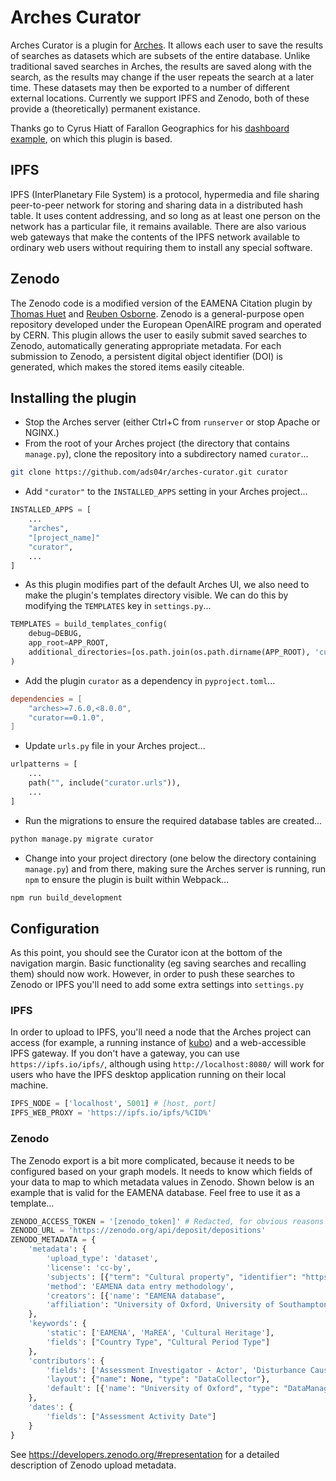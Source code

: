# Arches Curator
Arches Curator is a plugin for [Arches](https://github.com/archesproject/arches/). It allows each user to save the results of searches as datasets which are subsets of the entire database. Unlike traditional saved searches in Arches, the results are saved along with the search, as the results may change if the user repeats the search at a later time. These datasets may then be exported to a number of different external locations. Currently we support IPFS and Zenodo, both of these provide a (theoretically) permanent existance.

Thanks go to Cyrus Hiatt of Farallon Geographics for his [dashboard example](https://github.com/chiatt/dashboard), on which this plugin is based.

## IPFS
IPFS (InterPlanetary File System) is a protocol, hypermedia and file sharing peer-to-peer network for storing and sharing data in a distributed hash table. It uses content addressing, and so long as at least one person on the network has a particular file, it remains available. There are also various web gateways that make the contents of the IPFS network available to ordinary web users without requiring them to install any special software.
## Zenodo
The Zenodo code is a modified version of the EAMENA Citation plugin by [Thomas Huet](https://github.com/zoometh) and [Reuben Osborne](https://github.com/reubenosborne1). Zenodo is a general-purpose open repository developed under the European OpenAIRE program and operated by CERN. This plugin allows the user to easily submit saved searches to Zenodo, automatically generating appropriate metadata. For each submission to Zenodo, a persistent digital object identifier (DOI) is generated, which makes the stored items easily citeable.

## Installing the plugin

* Stop the Arches server (either Ctrl+C from `runserver` or stop Apache or NGINX.)
* From the root of your Arches project (the directory that contains `manage.py`), clone the repository into a subdirectory named `curator`...
```bash
git clone https://github.com/ads04r/arches-curator.git curator
```

* Add `"curator"` to the `INSTALLED_APPS` setting in your Arches project...
```python
INSTALLED_APPS = [
    ...
    "arches",
    "[project_name]"
    "curator",
    ...
]
```

* As this plugin modifies part of the default Arches UI, we also need to make the plugin's templates directory visible. We can do this by modifying the `TEMPLATES` key in `settings.py`...
```python
TEMPLATES = build_templates_config(
    debug=DEBUG,
    app_root=APP_ROOT,
    additional_directories=[os.path.join(os.path.dirname(APP_ROOT), 'curator', 'templates')],
)
```

* Add the plugin `curator` as a dependency in `pyproject.toml`...
```toml
dependencies = [
    "arches>=7.6.0,<8.0.0",
    "curator==0.1.0",
]
```

* Update `urls.py` file in your Arches project...
```python
urlpatterns = [
	...
	path("", include("curator.urls")),
	...
]
```

* Run the migrations to ensure the required database tables are created...
```bash
python manage.py migrate curator
```

* Change into your project directory (one below the directory containing `manage.py`) and from there, making sure the Arches server is running, run `npm` to ensure the plugin is built within Webpack...
```bash
npm run build_development
```

## Configuration

As this point, you should see the Curator icon at the bottom of the navigation margin. Basic functionality (eg saving searches and recalling them) should now work. However, in order to push these searches to Zenodo or IPFS you'll need to add some extra settings into `settings.py`

### IPFS
In order to upload to IPFS, you'll need a node that the Arches project can access (for example, a running instance of [kubo](https://github.com/ipfs/kubo)) and a web-accessible IPFS gateway. If you don't have a gateway, you can use `https://ipfs.io/ipfs/`, although using `http://localhost:8080/` will work for users who have the IPFS desktop application running on their local machine.

```python
IPFS_NODE = ['localhost', 5001] # [host, port]
IPFS_WEB_PROXY = 'https://ipfs.io/ipfs/%CID%'
```

### Zenodo
The Zenodo export is a bit more complicated, because it needs to be configured based on your graph models. It needs to know which fields of your data to map to which metadata values in Zenodo. Shown below is an example that is valid for the EAMENA database. Feel free to use it as a template...
```python
ZENODO_ACCESS_TOKEN = '[zenodo_token]' # Redacted, for obvious reasons
ZENODO_URL = 'https://zenodo.org/api/deposit/depositions'
ZENODO_METADATA = {
	'metadata': {
		'upload_type': 'dataset',
		'license': 'cc-by',
		'subjects': [{"term": "Cultural property", "identifier": "https://id.loc.gov/authorities/subjects/sh97000183.html", "scheme": "url"}],
		'method': 'EAMENA data entry methodology',
		'creators': [{'name': "EAMENA database",
		'affiliation': "University of Oxford, University of Southampton"}]
	},
	'keywords': {
		'static': ['EAMENA', 'MaREA', 'Cultural Heritage'],
		'fields': ["Country Type", "Cultural Period Type"]
	},
	'contributors': {
		'fields': ['Assessment Investigator - Actor', 'Disturbance Cause Assignment Assessor Name - Actor', 'Date Inference Making Actor Name'],
		'layout': {"name": None, "type": "DataCollector"},
		'default': [{'name': "University of Oxford", "type": "DataManager"},{'name': "University of Southampton", "type": "DataManager"}]
	},
	'dates': {
		'fields': ["Assessment Activity Date"]
	}
}
```
See https://developers.zenodo.org/#representation for a detailed description of Zenodo upload metadata. 

